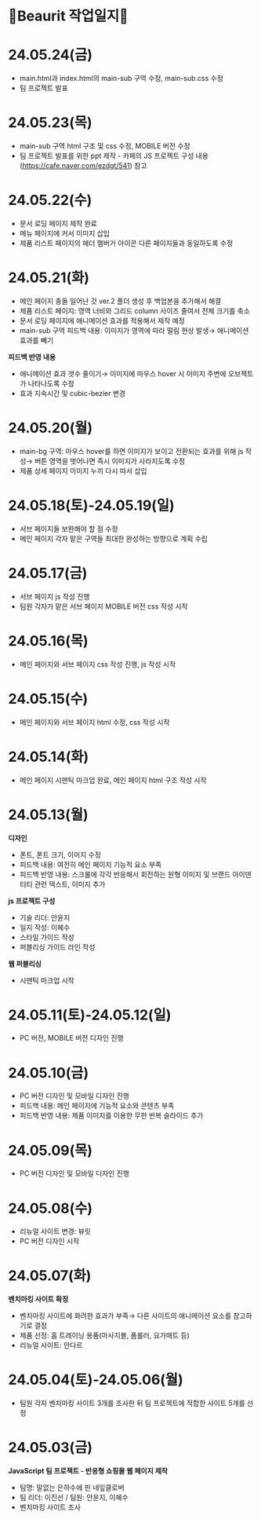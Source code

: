 ## <h1>📝Beaurit 작업일지📝</h1>

# 24.05.24(금)
- main.html과 index.html의 main-sub 구역 수정, main-sub.css 수정
- 팀 프로젝트 발표
# 24.05.23(목)
- main-sub 구역 html 구조 및 css 수정, MOBILE 버전 수정
- 팀 프로젝트 발표를 위한 ppt 제작 - 카페의 JS 프로젝트 구성 내용(https://cafe.naver.com/ezdgt/541) 참고
# 24.05.22(수)
- 문서 로딩 페이지 제작 완료
- 메뉴 페이지에 커서 이미지 삽입
- 제품 리스트 페이지의 헤더 햄버거 아이콘 다른 페이지들과 동일하도록 수정
# 24.05.21(화)
- 메인 페이지 충돌 일어난 것 ver.2 폴더 생성 후 백업본을 추가해서 해결
- 제품 리스트 페이지: 영역 너비와 그리드 column 사이즈 줄여서 전체 크기를 축소
- 문서 로딩 페이지에 애니메이션 효과를 적용해서 제작 예정
- main-sub 구역 피드백 내용: 이미지가 영역에 따라 떨림 현상 발생→ 애니메이션 효과를 빼기

**피드백 반영 내용**
- 애니메이션 효과 갯수 줄이기→ 이미지에 마우스 hover 시 이미지 주변에 오브젝트가 나타나도록 수정
- 효과 지속시간 및 cubic-bezier 변경
# 24.05.20(월)
- main-bg 구역: 마우스 hover를 하면 이미지가 보이고 전환되는 효과를 위해 js 작성→ 버튼 영역을 벗어나면 즉시 이미지가 사라지도록 수정
- 제품 상세 페이지 이미지 누끼 다시 따서 삽입
# 24.05.18(토)-24.05.19(일)
- 서브 페이지들 보완해야 할 점 수정
- 메인 페이지 각자 맡은 구역들 최대한 완성하는 방향으로 계획 수립 
# 24.05.17(금)
- 서브 페이지 js 작성 진행
- 팀원 각자가 맡은 서브 페이지 MOBILE 버전 css 작성 시작
# 24.05.16(목)
- 메인 페이지와 서브 페이지 css 작성 진행, js 작성 시작 
# 24.05.15(수)
- 메인 페이지와 서브 페이지 html 수정, css 작성 시작
# 24.05.14(화)
- 메인 페이지 시맨틱 마크업 완료, 메인 페이지 html 구조 작성 시작
# 24.05.13(월)
**디자인**
- 폰트, 폰트 크기, 이미지 수정
- 피드백 내용: 여전히 메인 페이지 기능적 요소 부족
- 피드백 반영 내용: 스크롤에 각각 반응해서 회전하는 원형 이미지 및 브랜드 아이덴티티 관련 텍스트, 이미지 추가

**js 프로젝트 구성**
- 기술 리더: 안윤지
- 일지 작성: 이혜수
- 스타일 가이드 작성
- 퍼블리싱 가이드 라인 작성

**웹 퍼블리싱**
- 시맨틱 마크업 시작
# 24.05.11(토)-24.05.12(일)
- PC 버전, MOBILE 버전 디자인 진행
# 24.05.10(금)
- PC 버전 디자인 및 모바일 디자인 진행
- 피드백 내용: 메인 페이지에 기능적 요소와 콘텐츠 부족
- 피드백 반영 내용: 제품 이미지를 이용한 무한 반복 슬라이드 추가
# 24.05.09(목)
- PC 버전 디자인 및 모바일 디자인 진행
# 24.05.08(수)
- 리뉴얼 사이트 변경: 뷰릿
- PC 버전 디자인 시작
# 24.05.07(화)
**벤치마킹 사이트 확정**
- 벤치마킹 사이트에 화려한 효과가 부족→ 다른 사이트의 애니메이션 요소를 참고하기로 결정
- 제품 선정: 홈 트레이닝 용품(마사지볼, 폼롤러, 요가매트 등)
- 리뉴얼 사이트: 안다르
# 24.05.04(토)-24.05.06(월)
- 팀원 각자 벤치마킹 사이트 3개를 조사한 뒤 팀 프로젝트에 적합한 사이트 5개를 선정
# 24.05.03(금)
**JavaScript 팀 프로젝트 - 반응형 쇼핑몰 웹 페이지 제작**
- 팀명: 말없는 은하수에 핀 네잎클로버
- 팀 리더: 이진선 / 팀원: 안윤지, 이혜수
- 벤치마킹 사이트 조사

